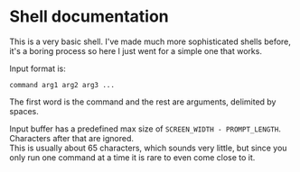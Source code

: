 # Shell documentation

This is a very basic shell. I've made much more sophisticated shells before, it's a boring process so here I just went for a simple one that works.

Input format is:
```
command arg1 arg2 arg3 ...
```
The first word is the command and the rest are arguments, delimited by spaces.

Input buffer has a predefined max size of `SCREEN_WIDTH - PROMPT_LENGTH`. Characters after that are ignored.<br>
This is usually about 65 characters, which sounds very little, but since you only run one command at a time it is rare to even come close to it.
